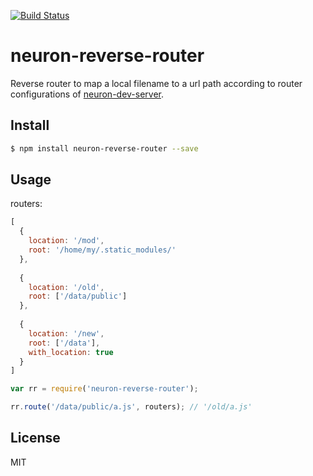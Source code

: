 [![Build Status](https://travis-ci.org/neuron-js/neuron-reverse-router.svg?branch=master)](https://travis-ci.org/neuron-js/neuron-reverse-router)
<!-- optional npm version
[![NPM version](https://badge.fury.io/js/neuron-reverse-router.svg)](http://badge.fury.io/js/neuron-reverse-router)
-->
<!-- optional npm downloads
[![npm module downloads per month](http://img.shields.io/npm/dm/neuron-reverse-router.svg)](https://www.npmjs.org/package/neuron-reverse-router)
-->
<!-- optional dependency status
[![Dependency Status](https://david-dm.org/neuron-js/neuron-reverse-router.svg)](https://david-dm.org/neuron-js/neuron-reverse-router)
-->

# neuron-reverse-router

Reverse router to map a local filename to a url path according to router configurations of [neuron-dev-server](https://github.com/neuron-js/neuron-dev-server).

## Install

```sh
$ npm install neuron-reverse-router --save
```

## Usage

routers:

```js
[
  {
    location: '/mod',
    root: '/home/my/.static_modules/'
  },
  
  {
    location: '/old',
    root: ['/data/public']
  },
  
  {
    location: '/new',
    root: ['/data'],
    with_location: true
  }
]
```

```js
var rr = require('neuron-reverse-router');

rr.route('/data/public/a.js', routers); // '/old/a.js'
```

## License

MIT
